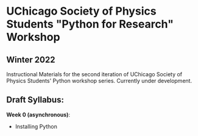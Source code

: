 # UChicago Society of Physics Students "Python for Research" Workshop
## Winter 2022
Instructional Materials for the second iteration of UChicago Society of Physics Students' Python workshop series. Currently under development.






## Draft Syllabus:

**Week 0 (asynchronous)**:
- Installing Python 

